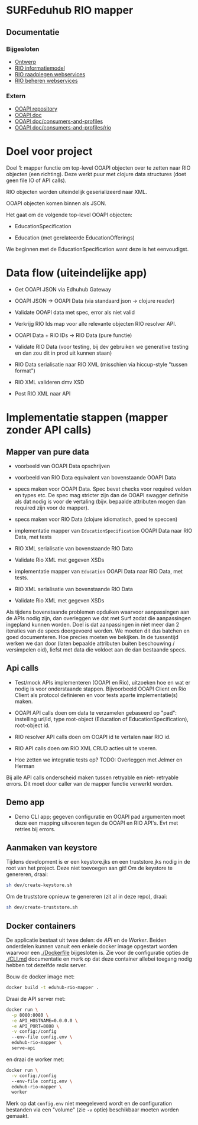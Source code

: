# SURFeduhub RIO mapper

## Documentatie

### Bijgesloten

- [Ontwerp](doc/design/rio-mapper-ontwerp.pdf)
- [RIO informatiemodel](doc/RIO-Informatiemodel/Informatiemodel_RIO.pdf)
- [RIO raadplegen webservices](doc/RIO-Webservicekoppeling-Beheren-en-Raadplegen/Webservice_documentatie_-_DUO_RIO_Raadplegen_OnderwijsOrganisatie_V4.pdf)
- [RIO beheren webservices](doc/RIO-Webservicekoppeling-Beheren-en-Raadplegen/Webservice_documentatie_-_DUO_RIO_Beheren_OnderwijsOrganisatie_V4.pdf)

### Extern

- [OOAPI repository](https://github.com/open-education-api/specification)
- [OOAPI doc](https://open-education-api.github.io/specification/v5-beta/docs.html)
- [OOAPI doc/consumers-and-profiles](https://openonderwijsapi.nl/specification/#/technical/consumers-and-profiles)
- [OOAPI doc/consumers-and-profiles/rio](https://openonderwijsapi.nl/specification/#/technical/consumers-and-profiles/rio)

# Doel voor project

Doel 1: mapper functie om top-level OOAPI objecten over te zetten
naar RIO objecten (een richting). Deze werkt puur met clojure data
structures (doet geen file IO of API calls).

RIO objecten worden uiteindelijk geserializeerd naar XML.

OOAPI objecten komen binnen als JSON.

Het gaat om de volgende top-level OOAPI objecten:

 - EducationSpecification
 
 - Education (met gerelateerde EducationOfferings)

We beginnen met de EducationSpecification want deze is het
eenvoudigst.

# Data flow (uiteindelijke app)

- Get OOAPI JSON via Edhuhub Gateway

- OOAPI JSON -> OOAPI Data (via standaard json -> clojure reader)

- Validate OOAPI data met spec, error als niet valid

- Verkrijg RIO Ids map voor alle relevante objecten RIO resolver API.

- OOAPI Data + RIO IDs -> RIO Data (pure functie)

- Validate RIO Data (voor testing, bij dev gebruiken we generative
  testing en dan zou dit in prod uit kunnen staan)

- RIO Data serialisatie naar RIO XML (misschien via hiccup-style
  "tussen format")
  
- RIO XML valideren dmv XSD

- Post RIO XML naar API

# Implementatie stappen (mapper zonder API calls)

## Mapper van pure data

- voorbeeld van OOAPI Data opschrijven

- voorbeeld van RIO Data equivalent van bovenstaande OOAPI Data

- specs maken voor OOAPI Data. Spec bevat checks voor required velden
  en types etc. De spec mag stricter zijn dan de OOAPI swagger
  definitie als dat nodig is voor de vertaling (bijv. bepaalde
  attributen mogen dan required zijn voor de mapper).

- specs maken voor RIO Data (clojure idiomatisch, goed te speccen)

- implementatie mapper van `EducationSpecification` OOAPI Data naar
  RIO Data, met tests

- RIO XML serialisatie van bovenstaande RIO Data

- Validate Rio XML met gegeven XSDs

- implementatie mapper van `Education` OOAPI Data naar RIO Data, met
  tests.

- RIO XML serialisatie van bovenstaande RIO Data

- Validate Rio XML met gegeven XSDs

Als tijdens bovenstaande problemen opduiken waarvoor aanpassingen aan
de APIs nodig zijn, dan overleggen we dat met Surf zodat die
aanpassingen ingepland kunnen worden. Doel is dat aanpassingen in niet
meer dan 2 iteraties van de specs doorgevoerd worden. We moeten dit
dus batchen en goed documenteren. Hoe precies moeten we bekijken. In
de tussentijd werken we dan door (laten bepaalde attributen buiten
beschouwing / versimpelen oid), liefst met data die voldoet aan de dan
bestaande specs.

## Api calls

- Test/mock APIs implementeren (OOAPI en Rio), uitzoeken hoe en wat er
  nodig is voor onderstaande stappen. Bijvoorbeeld OOAPI Client en Rio
  Client als protocol definieren en voor tests aparte implementatie(s)
  maken.

- OOAPI API calls doen om data te verzamelen gebaseerd op "pad":
  instelling url/id, type root-object (Education of
  EducationSpecification), root-object id.

- RIO resolver API calls doen om OOAPI id te vertalen naar RIO id.

- RIO API calls doen om RIO XML CRUD acties uit te voeren.

- Hoe zetten we integratie tests op? TODO: Overleggen met Jelmer en
  Herman

Bij alle API calls onderscheid maken tussen retryable en niet-
retryable errors. Dit moet door caller van de mapper functie verwerkt
worden.

## Demo app

- Demo CLI app; gegeven configuratie en OOAPI pad argumenten moet deze
  een mapping uitvoeren tegen de OOAPI en RIO API's. Evt met retries
  bij errors.

## Aanmaken van keystore

Tijdens development is er een keystore.jks en een truststore.jks nodig
in de root van het project. Deze niet toevoegen aan git!  Om de
keystore te genereren, draai:

```sh
sh dev/create-keystore.sh
```

Om de truststore opnieuw te genereren (zit al in deze repo), draai:

```sh
sh dev/create-truststore.sh
```

## Docker containers

De applicatie bestaat uit twee delen: de *API* en de *Worker*.  Beiden
onderdelen kunnen vanuit een enkele docker image opgestart worden
waarvoor een [./Dockerfile](Dockerfile) bijgesloten is.  Zie voor de
configuratie opties de [./CLI.md](CLI) documentatie en merk op dat
deze container allebei toegang nodig hebben tot dezelfde *redis*
server.

Bouw de docker image met:

```sh
docker build -t eduhub-rio-mapper .
```

Draai de API server met:

```sh
docker run \
  -p 8080:8080 \
  -e API_HOSTNAME=0.0.0.0 \
  -e API_PORT=8888 \
  -v config:/config
  --env-file config.env \
  eduhub-rio-mapper \
  serve-api
```

en draai de worker met:

```sh
docker run \
  -v config:/config
  --env-file config.env \
  eduhub-rio-mapper \
  worker
```

Merk op dat `config.env` niet meegeleverd wordt en de configuration
bestanden via een "volume" (zie `-v` optie) beschikbaar moeten worden
gemaakt.
